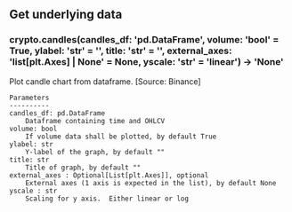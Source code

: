 ## Get underlying data 
### crypto.candles(candles_df: 'pd.DataFrame', volume: 'bool' = True, ylabel: 'str' = '', title: 'str' = '', external_axes: 'list[plt.Axes] | None' = None, yscale: 'str' = 'linear') -> 'None'

Plot candle chart from dataframe. [Source: Binance]

    Parameters
    ----------
    candles_df: pd.DataFrame
        Dataframe containing time and OHLCV
    volume: bool
        If volume data shall be plotted, by default True
    ylabel: str
        Y-label of the graph, by default ""
    title: str
        Title of graph, by default ""
    external_axes : Optional[List[plt.Axes]], optional
        External axes (1 axis is expected in the list), by default None
    yscale : str
        Scaling for y axis.  Either linear or log
